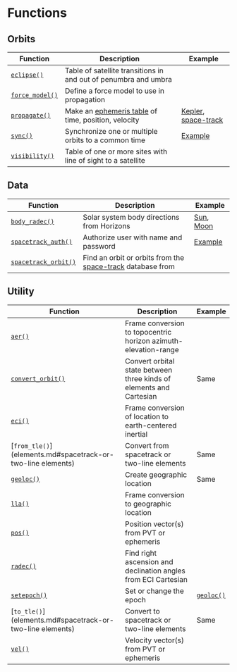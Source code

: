 # Functions

## Orbits

| Function                                    | Description                                                         | Example                                          |
|---------------------------------------------|---------------------------------------------------------------------|--------------------------------------------------|
| [`eclipse()`](propagation.md#eclipse)       | Table of satellite transitions in and out of penumbra and umbra     |                                                  |
| [`force_model()`](propagation.md#force-model)             | Define a force model to use in propagation | |
| [`propagate()`](propagation.md)             | Make an [ephemeris table](ephemeris.md) of time, position, velocity | [Kepler](propagation.md#kepler-orbital-elements), [space-track](propagation.md#spacetrack-orbit) |
| [`sync()`](propagation.md#synchronize)      | Synchronize one or multiple orbits to a common time                 | [Example](conjunction.md#example)                |
| [`visibility()`](propagation.md#visibility) | Table of one or more sites with line of sight to a satellite        |                                                  |

## Data

| Function                                              | Description                                                                           | Example                                          |
|-------------------------------------------------------|---------------------------------------------------------------------------------------|--------------------------------------------------|
| [`body_radec()`](horizons.md#ephemeris)               | Solar system body directions from Horizons                                                     | [Sun](horizons.md#sun), [Moon](horizons.md#moon) |
| [`spacetrack_auth()`](spacetrack.md#user-credentials) | Authorize user with name and password                                                 | [Example](spacetrack.md#user-credentials)        |
| [`spacetrack_orbit()`](spacetrack.md)                 | Find an orbit or orbits from the [space-track](https://space-track.org) database from |                                                  |

## Utility

| Function                                                              | Description                                                         | Example                              |
|-----------------------------------------------------------------------|---------------------------------------------------------------------|--------------------------------------|
| [`aer()`](location.md#location-conversion)                            | Frame conversion to topocentric horizon azimuth-elevation-range     |                                      |
| [`convert_orbit()`](elements.md#orbital-elements-and-cartesian-eci)   | Convert orbital state between three kinds of elements and Cartesian | Same                                 |
| [`eci()`](location.md#location-conversion)                            | Frame conversion of location to earth-centered inertial             |                                      |
| [`from_tle()`](elements.md#spacetrack-or-two-line elements)           | Convert from spacetrack or two-line elements                        | Same                                 |
| [`geoloc()`](location.md#geographic)                                  | Create geographic location                                          | Same                                 |
| [`lla()`](location.md#location-conversion)                            | Frame conversion to geographic location                             |                                      |
| [`pos()`](ephemeris.md#position-and-velocity-from-a-pvt-or-ephemeris) | Position vector(s) from PVT or ephemeris                            |                                      |
| [`radec()`](location.md#right-ascension-and-declination)              | Find right ascension and declination angles from ECI Cartesian      |                                      |
| [`setepoch()`](datetime.md#set-epoch)                                 | Set or change the epoch                                             | [`geoloc()`](location.md#geographic) |
| [`to_tle()`](elements.md#spacetrack-or-two-line elements)             | Convert to spacetrack or two-line elements                          | Same                                 |
| [`vel()`](ephemeris.md#position-and-velocity-from-a-pvt-or-ephemeris) | Velocity vector(s) from PVT or ephemeris                            |                                      |
